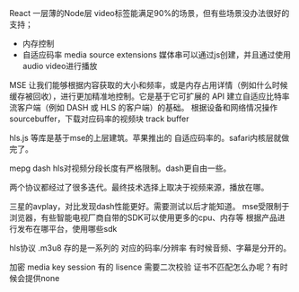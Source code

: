 React
一层薄的Node层
video标签能满足90%的场景，但有些场景没办法很好的支持；
- 内存控制
- 自适应码率
media source extensions 媒体串可以通过js创建，并且通过使用 audio video进行播放

MSE 让我们能够根据内容获取的大小和频率，或是内存占用详情（例如什么时候缓存被回收），进行更加精准地控制。它是基于它可扩展的 API 建立自适应比特率流客户端（例如 DASH 或 HLS 的客户端）的基础。
根据设备和网络情况操作sourcebuffer，下载对应码率的视频块 track buffer

hls.js 等库是基于mse的上层建筑。苹果推出的 自适应码率的。safari内核层就做完了。

mepg dash hls对视频分段长度有严格限制。dash更自由一些。

两个协议都经过了很多迭代。最终技术选择上取决于视频来源，播放在哪。

三星的avplay，对比发现dash性能更好。需要测试以后才能知道。
mse受限制于浏览器，有些智能电视厂商自带的SDK可以使用更多的cpu、内存等
根据产品进行发布在哪平台，使用哪些sdk

hls协议 .m3u8 存的是一系列的 对应的码率/分辨率 
有时候音频、字幕是分开的。

加密 media key session 有的 lisence 需要二次校验
 证书不匹配怎么办呢？有时候会提供none